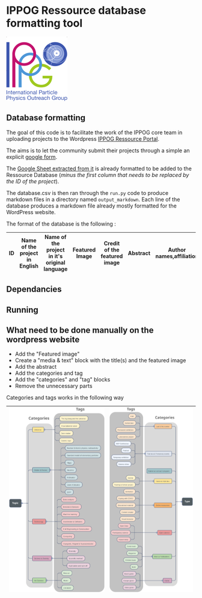 # IPPOG Ressource database formatting tool
![IPPOG Logo](https://raw.githubusercontent.com/Troy314/IPPOG_Website/refs/heads/main/media/IPPOG_logo.png?token=GHSAT0AAAAAADFX5Z5NKA6OKBW3LSZ33N2E2CRM5DQ)
## Database formatting

The goal of this code is to facilitate the work of the IPPOG core team in uploading projects to the Wordpress [IPPOG Ressource Portal](https://ippog-resources-portal.web.cern.ch/).

The aims is to let the community submit their projects through a simple an explicit [google form](https://forms.gle/tp2t45JroU8sFffH9).

The [Google Sheet extracted from it](https://docs.google.com/spreadsheets/d/1x_SdxdlHwG8chH77WqrTAAgijY2XBY3nPIi2p3TKqzs/edit?usp=sharing) is already formatted to be added to the Ressource Database (*minus the first column that needs to be replaced by the ID of the project*).

The database.csv is then ran through the `run.py` code to produce markdown files in a directory named `output_markdown`. Each line of the database produces a markdown file already mostly formatted for the WordPress website.

The format of the database is the following : 

| ID | Name of the project in English | Name of the project in it's original language | Featured Image | Credit of the featured image | Abstract | Author names,affiliation | Supporting entities | Related IPPOG member | Public contact | Private contact | Name of the conference | Year of the conference | Presentation Documents | Project Status | Type | Topics | Audiences | Langage | Sub Type | Sub Topics | Wordpress page | State |
| - | - | - | - | - | - | - | - | - | - | - | - | - | - | - | - | - | - | - | - | - | - | - |


## Dependancies

## Running

## What need to be done manually on the wordpress website
- Add the "Featured image"
- Create a "media & text" block with the title(s) and the featured image
- Add the abstract
- Add the categories and tag
- Add the "categories" and "tag" blocks
- Remove the unnecessary parts

Categories and tags works in the following way

| ![Topics category](https://raw.githubusercontent.com/Troy314/IPPOG_Website/57cf8f82785f045f34e196c9b5a576432455445b/media/Topics_category.svg?token=APQ2GQJXXXKCHOYW3QILF5TIKFTL6) | ![Types category](https://raw.githubusercontent.com/Troy314/IPPOG_Website/57cf8f82785f045f34e196c9b5a576432455445b/media/Types_category.svg?token=APQ2GQL3XW4ZJIMIWGK7X33IKFTR6) |
| - | - |
